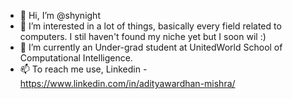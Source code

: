 - 👋 Hi, I’m @shynight
- 👀 I’m interested in a lot of things, basically every field related to computers. I stil haven't found my niche yet but I soon wil :)
- 🌱 I’m currently an Under-grad student at UnitedWorld School of Computational Intelligence.
- 📫 To reach me use,
  Linkedin - https://www.linkedin.com/in/adityawardhan-mishra/

<!---
shynight/shynight is a ✨ special ✨ repository because its `README.md` (this file) appears on your GitHub profile.
You can click the Preview link to take a look at your changes.
--->
